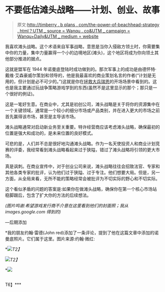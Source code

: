 # 不要低估滩头战略——计划、创业、故事

> 原文:[http://timberry . b plans . com/the-power-of-beachhead-strategy . html？UTM _ source = Wanqu . co&UTM _ campaign = Wanqu+Daily&UTM _ medium = website](http://timberry.bplans.com/the-power-of-beachhead-strategy.html?utm_source=wanqu.co&utm_campaign=Wanqu+Daily&utm_medium=website)

我喜欢滩头战略。这个术语来自军事战略，意思是当你入侵敌方领土时，你需要集中你的力量，集中力量赢得一个小的边境地区(滩头)，这个地区将成为你向领土其他部分推进的据点。

这就是盟军在 1944 年诺曼底登陆时成功做到的。那次军事上的成功是由德怀特·戴维·艾森豪威尔策划和领导的，他是我最喜欢的商业策划名言的作者(“计划是无用的，但计划是必不可少的。”)这就是你在[拯救大兵瑞恩](http://www.imdb.com/title/tt0120815/)的开场场景中看到的。这也是我主要通过玩战争策略游戏学到的东西(虽然不是这里显示的那个；那只是一个很好的例证)。

这是一笔好生意。在商业中，尤其是初创公司，滩头战略是关于将你的资源集中在一个关键领域，通常是一个较小的细分市场或产品类别，并在进入更大的市场之前首先赢得该市场，甚至是主导该市场。

滩头战略通常对启动新业务至关重要。特许经营商应该考虑滩头战略，确保最初的位置是强大和成功的，是未来位置的良好模式。

可悲的是，人们并不总是很好地沟通滩头战略。作为一名天使投资人和商业计划竞赛的评委，我经常看到滩头战略看起来过于狭隘，错过了滩头战略将引领的更大市场。

真是讽刺。在商业宣传中，对于创业公司来说，滩头战略往往会招致法官、专家和其他各类专家的批评，认为他们过于狭隘、过于专注。他们想要大局。但是，另一方面，从全局来看，无所不能的策略经常会被批评为不切实际的野心和不切实际。

这个看似矛盾的问题的答案是:如果你在做滩头战略，确保你在第一个核心市场站稳脚跟后，包含了扩大你的方法的后续想法。

*(图片鸣谢:希望游戏发行商不介意在这里看到他们的封面照；我从 images.google.com 得到的)*

—后期添加

 *我的朋友约翰·雷德(John red)添加了一条评论，提到了他在这篇文章中添加的诺曼底照片。它们属于这里。图片来源:约翰·微红:

 **![](../Images/3c29907a64397ffd2f009101bb2470a7.png)T2】*

*![](../Images/59da4ca8c66d0e2e7b951247e913ff02.png)T2】*

*![](../Images/b882d495f7d0794873d69a02ac9b323e.png)

<noscript><img class="alignnone img-fluid lightbox " alt="" src="../Images/b882d495f7d0794873d69a02ac9b323e.png" data-original-src="https://timsstuff.s3.amazonaws.com/blogs/JohnReddishNormandy3.jpg"/></noscript>

T6】***
